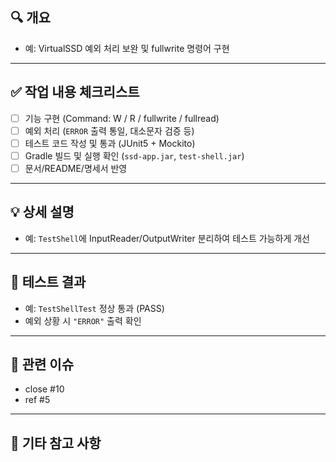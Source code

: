 ## 🔍 개요
<!-- 어떤 기능/수정인지 한 줄 요약해주세요 -->
- 예: VirtualSSD 예외 처리 보완 및 fullwrite 명령어 구현

---

## ✅ 작업 내용 체크리스트
- [ ] 기능 구현 (Command: W / R / fullwrite / fullread)
- [ ] 예외 처리 (`ERROR` 출력 통일, 대소문자 검증 등)
- [ ] 테스트 코드 작성 및 통과 (JUnit5 + Mockito)
- [ ] Gradle 빌드 및 실행 확인 (`ssd-app.jar`, `test-shell.jar`)
- [ ] 문서/README/명세서 반영

---

## 💡 상세 설명
<!-- 구현 방식, 고려한 점, 한계 등 자유롭게 기술해주세요 -->
- 예: `TestShell`에 InputReader/OutputWriter 분리하여 테스트 가능하게 개선

---

## 🧪 테스트 결과
<!-- 테스트 수행 결과를 요약해주세요 -->
- 예: `TestShellTest` 정상 통과 (PASS)
- 예외 상황 시 `"ERROR"` 출력 확인

---

## 🔁 관련 이슈
<!-- 관련된 이슈 번호 또는 작업 항목 -->
- close #10
- ref #5

---

## 📎 기타 참고 사항
<!-- 리뷰어가 참고할만한 정보 (스크린샷, 로그, 참고 링크 등) -->
